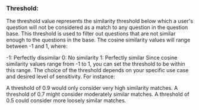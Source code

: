 ### Threshold:
The threshold value represents the similarity threshold below which a user's question will not be considered as a match to any question in the question base. This threshold is used to filter out questions that are not similar enough to the questions in the base. The cosine similarity values will range between -1 and 1, where:

-1: Perfectly dissimilar
0: No similarity
1: Perfectly similar
Since cosine similarity values range from -1 to 1, you can set the threshold to be within this range. The choice of the threshold depends on your specific use case and desired level of sensitivity. For instance:

A threshold of 0.9 would only consider very high similarity matches.
A threshold of 0.7 might consider moderately similar matches.
A threshold of 0.5 could consider more loosely similar matches.
